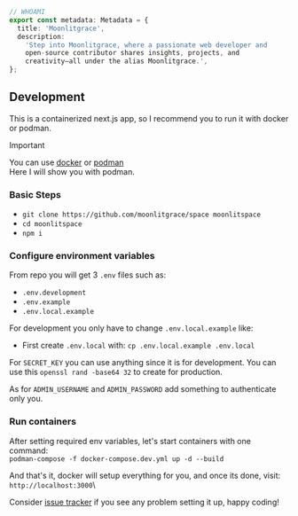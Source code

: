 ```ts
// WHOAMI
export const metadata: Metadata = {
  title: 'Moonlitgrace',
  description:
    'Step into Moonlitgrace, where a passionate web developer and
    open-source contributor shares insights, projects, and
    creativity—all under the alias Moonlitgrace.',
};
```

## Development

This is a containerized next.js app, so I recommend you to run it with docker or podman.

> [!IMPORTANT]
> You can use [docker](https://www.docker.com/) or [podman](https://podman.io/)\
> Here I will show you with podman.

### Basic Steps

- `git clone https://github.com/moonlitgrace/space moonlitspace`
- `cd moonlitspace`
- `npm i`

### Configure environment variables

From repo you will get 3 `.env` files such as:

- `.env.development`
- `.env.example`
- `.env.local.example`

For development you only have to change `.env.local.example` like:

- First create `.env.local` with:
  `cp .env.local.example .env.local`

For `SECRET_KEY` you can use anything since it is for development. You can use this `openssl rand -base64 32` to create for production.

As for `ADMIN_USERNAME` and `ADMIN_PASSWORD` add something to authenticate only you.

### Run containers

After setting required env variables, let's start containers with one command:\
`podman-compose -f docker-compose.dev.yml up -d --build`

And that's it, docker will setup everything for you, and once its done, visit: `http://localhost:3000`\

Consider [issue tracker](https://github.com/moonlitgrace/space/issues) if you see any problem setting it up, happy coding!
